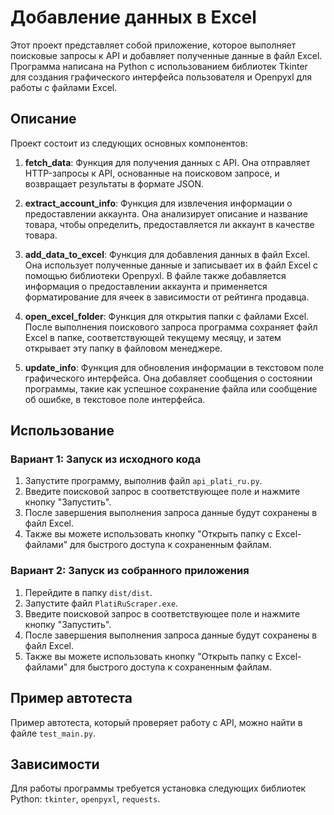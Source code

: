 # Добавление данных в Excel

Этот проект представляет собой приложение, которое выполняет поисковые запросы к API и добавляет полученные данные в файл Excel. Программа написана на Python с использованием библиотек Tkinter для создания графического интерфейса пользователя и Openpyxl для работы с файлами Excel.

## Описание

Проект состоит из следующих основных компонентов:

1. **fetch_data**: Функция для получения данных с API. Она отправляет HTTP-запросы к API, основанные на поисковом запросе, и возвращает результаты в формате JSON.

2. **extract_account_info**: Функция для извлечения информации о предоставлении аккаунта. Она анализирует описание и название товара, чтобы определить, предоставляется ли аккаунт в качестве товара.

3. **add_data_to_excel**: Функция для добавления данных в файл Excel. Она использует полученные данные и записывает их в файл Excel с помощью библиотеки Openpyxl. В файле также добавляется информация о предоставлении аккаунта и применяется форматирование для ячеек в зависимости от рейтинга продавца.

4. **open_excel_folder**: Функция для открытия папки с файлами Excel. После выполнения поискового запроса программа сохраняет файл Excel в папке, соответствующей текущему месяцу, и затем открывает эту папку в файловом менеджере.

5. **update_info**: Функция для обновления информации в текстовом поле графического интерфейса. Она добавляет сообщения о состоянии программы, такие как успешное сохранение файла или сообщение об ошибке, в текстовое поле интерфейса.

## Использование

### Вариант 1: Запуск из исходного кода

1. Запустите программу, выполнив файл `api_plati_ru.py`.
2. Введите поисковой запрос в соответствующее поле и нажмите кнопку "Запустить".
3. После завершения выполнения запроса данные будут сохранены в файл Excel.
4. Также вы можете использовать кнопку "Открыть папку с Excel-файлами" для быстрого доступа к сохраненным файлам.

### Вариант 2: Запуск из собранного приложения

1. Перейдите в папку `dist/dist`.
2. Запустите файл `PlatiRuScraper.exe`.
3. Введите поисковой запрос в соответствующее поле и нажмите кнопку "Запустить".
4. После завершения выполнения запроса данные будут сохранены в файл Excel.
5. Также вы можете использовать кнопку "Открыть папку с Excel-файлами" для быстрого доступа к сохраненным файлам.

## Пример автотеста

Пример автотеста, который проверяет работу с API, можно найти в файле `test_main.py`.

## Зависимости

Для работы программы требуется установка следующих библиотек Python: `tkinter`, `openpyxl`, `requests`.
